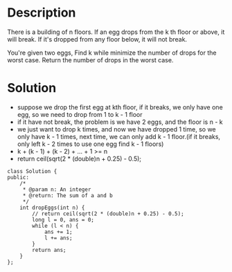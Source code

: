 # Description

There is a building of n floors. If an egg drops from the k th floor or above, it will break. If it's dropped from any floor below, it will not break.

You're given two eggs, Find k while minimize the number of drops for the worst case. Return the number of drops in the worst case.

# Solution

- suppose we drop the first egg at kth floor, if it breaks, we only have one egg, so we need to drop from 1 to k - 1 floor
- if it have not break, the problem is we have 2 eggs, and the floor is n - k
- we just want to drop k times, and now we have dropped 1 time, so we only have k - 1 times, next time, we can only add k - 1 floor.(if it breaks, only left k - 2 times to use one egg find k - 1 floors)
- k + (k - 1) + (k - 2) + ... + 1 >= n
- return ceil(sqrt(2 * (double)n + 0.25) - 0.5);

```
class Solution {
public:
    /*
     * @param n: An integer
     * @return: The sum of a and b
     */
    int dropEggs(int n) {
        // return ceil(sqrt(2 * (double)n + 0.25) - 0.5);
        long l = 0, ans = 0;
        while (l < n) {
            ans += 1;
            l += ans;
        }
        return ans;
    }
};
```
